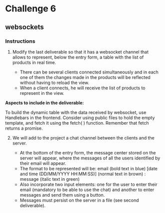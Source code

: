 # Challenge 6
## websockets

### Instructions

1) Modify the last deliverable so that it has a websocket channel that allows to represent, below the entry form, a table with the list of products in real time.
   
   - There can be several clients connected simultaneously and in each one of them the changes made in the products will be reflected without having to reload the view.
   - When a client connects, he will receive the list of products to represent in the view.

**Aspects to include in the deliverable:**

To build the dynamic table with the data received by websocket, use Handlebars in the frontend. Consider using public files to hold the empty template, and fetch it using the fetch( ) function. Remember that fetch returns a promise.

2) We will add to the project a chat channel between the clients and the server.

   - At the bottom of the entry form, the message center stored on the server will appear, where the messages of all the users identified by their email will appear.
   - The format to be represented will be: email (bold text in blue) [date and time (DD/MM/YYYY HH:MM:SS)] (normal text in brown) : message (italic text in green)
   - Also incorporate two input elements: one for the user to enter their email (mandatory to be able to use the chat) and another to enter messages and send them using a button.
   - Messages must persist on the server in a file (see second deliverable).
